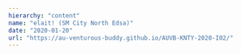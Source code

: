 ```yaml
---
hierarchy: "content"
name: "elait! (SM City North Edsa)"
date: "2020-01-20"
url: "https://au-venturous-buddy.github.io/AUVB-KNTY-2020-I02/"
---
```

